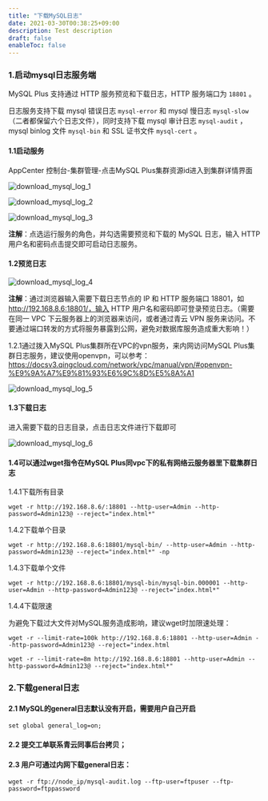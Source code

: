 ```yaml
---
title: "下载MySQL日志"
date: 2021-03-30T00:38:25+09:00
description: Test description
draft: false
enableToc: false
---
```


### 1.启动mysql日志服务端

MySQL Plus 支持通过 HTTP 服务预览和下载日志，HTTP 服务端口为 `18801` 。

日志服务支持下载 mysql 错误日志 `mysql-error` 和 mysql 慢日志 `mysql-slow`（二者都保留六个日志文件），同时支持下载 mysql 审计日志 `mysql-audit` ， mysql binlog 文件 `mysql-bin` 和 SSL 证书文件 `mysql-cert` 。

#### 1.1启动服务

AppCenter 控制台-集群管理-点击MySQL Plus集群资源id进入到集群详情界面

![download_mysql_log_1](/database/mysql/_images/download_mysql_log_1.png)

![download_mysql_log_2](/database/mysql/_images/download_mysql_log_2.png)

![download_mysql_log_3](/database/mysql/_images/download_mysql_log_3.png)

**注解**：点选运行服务的角色，并勾选需要预览和下载的 MySQL 日志，输入 HTTP 用户名和密码点击提交即可启动日志服务。

#### 1.2预览日志

![download_mysql_log_4](/database/mysql/_images/download_mysql_log_4.png)

**注解**：通过浏览器输入需要下载日志节点的 IP 和 HTTP 服务端口 18801，如 http://192.168.8.6:18801/，输入 HTTP 用户名和密码即可登录预览日志。（需要在同一 VPC 下云服务器上的浏览器来访问，或者通过青云 VPN 服务来访问。不要通过端口转发的方式将服务暴露到公网，避免对数据库服务造成重大影响！）

1.2.1通过拨入MySQL Plus集群所在VPC的vpn服务，来内网访问MySQL Plus集群日志服务，建议使用openvpn，可以参考：https://docsv3.qingcloud.com/network/vpc/manual/vpn/#openvpn-%E9%9A%A7%E9%81%93%E6%9C%8D%E5%8A%A1

![download_mysql_log_5](/database/mysql/_images/download_mysql_log_5.png)

#### 1.3下载日志

进入需要下载的日志目录，点击日志文件进行下载即可

![download_mysql_log_6](/database/mysql/_images/download_mysql_log_6.png)

#### 1.4可以通过wget指令在MySQL Plus同vpc下的私有网络云服务器里下载集群日志

1.4.1下载所有目录

```
wget -r http://192.168.8.6/:18801 --http-user=Admin --http-password=Admin123@ --reject="index.html*"
```

1.4.2下载单个目录

```
wget -r http://192.168.8.6:18801/mysql-bin/ --http-user=Admin --http-password=Admin123@ --reject="index.html*" -np
```

1.4.3下载单个文件

```
wget -r http://192.168.8.6:18801/mysql-bin/mysql-bin.000001 --http-user=Admin --http-password=Admin123@ --reject="index.html*"
```

1.4.4下载限速

为避免下载过大文件对MySQL服务造成影响，建议wget时加限速处理：

```
wget -r --limit-rate=100k http://192.168.8.6:18801 --http-user=Admin --http-password=Admin123@ --reject="index.html
```

```
wget -r --limit-rate=8m http://192.168.8.6:18801 --http-user=Admin --http-password=Admin123@ --reject="index.html*"
```

### 2.下载general日志

#### 2.1 MySQL的general日志默认没有开启，需要用户自己开启 

```
set global general_log=on;
```

#### 2.2 提交工单联系青云同事后台拷贝；

#### 2.3 用户可通过内网下载general日志：

```
wget -r ftp://node_ip/mysql-audit.log --ftp-user=ftpuser --ftp-password=ftppassword
```



